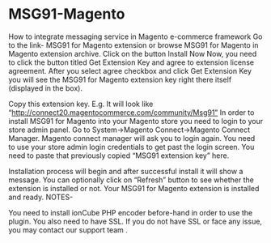 # MSG91-Magento
How to integrate messaging service in Magento e-commerce framework 
Go to the link- MSG91 for Magento extension or browse MSG91 for Magento in Magento extension archive.
Click on the button Install Now
Now, you need to click the button titled Get Extension Key and agree to extension license agreement.
After you select agree checkbox and click Get Extension Key you will see the MSG91 for Magento extension key right there itself (displayed in the box).


Copy this extension key. E.g. It will look like “http://connect20.magentocommerce.com/community/Msg91”
In order to install MSG91 for Magento into your Magento store you need to login to your store admin panel. 
Go to System->Magento Connect->Magento Connect Manager. 
Magento connect manager will ask you to login again. You need to use your store admin login credentials to get past the login screen. 
You need to paste that previously copied  “MSG91 extension key” here.


Installation process will begin and after successful install it will show a message. You can optionally click on “Refresh” button to see whether the extension is installed or not.
Your MSG91 for Magento extension is installed and ready.
NOTES-

You need to install ionCube PHP encoder before-hand in order to use the plugin.
You also need to have SSL. If you do not have SSL or face any issue, you may contact our support team .
